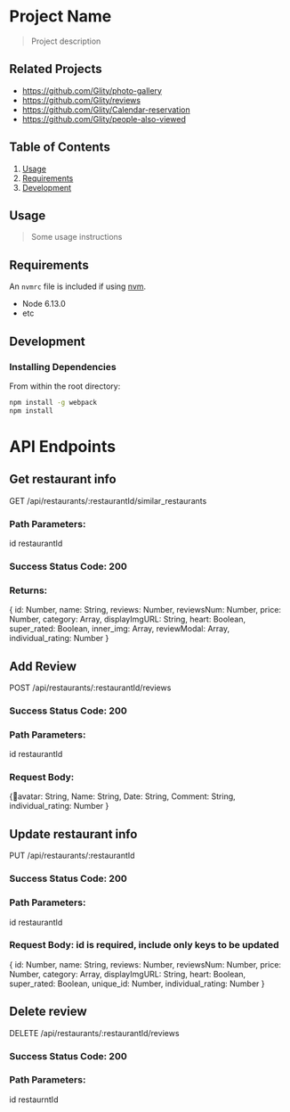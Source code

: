 # Project Name

> Project description

## Related Projects

 - https://github.com/Glity/photo-gallery
 - https://github.com/Glity/reviews
 - https://github.com/Glity/Calendar-reservation
 - https://github.com/Glity/people-also-viewed

## Table of Contents

1. [Usage](#Usage)
1. [Requirements](#requirements)
1. [Development](#development)

## Usage

> Some usage instructions

## Requirements

An `nvmrc` file is included if using [nvm](https://github.com/creationix/nvm).

- Node 6.13.0
- etc

## Development

### Installing Dependencies

From within the root directory:

```sh
npm install -g webpack
npm install
```

# API Endpoints

## Get restaurant info
GET /api/restaurants/:restaurantId/similar_restaurants
<!-- lowercase with underscores
/api/restaurants/:restaurantId/similar_restaurants-->
### Path Parameters:
id restaurantId
### Success Status Code: 200
### Returns:
  {
  id: Number,
  name: String,
  reviews: Number,
  reviewsNum: Number,
  price: Number,
  category: Array,
  displayImgURL: String,
  heart: Boolean,
  super_rated: Boolean,
  inner_img: Array,
  reviewModal: Array,
  individual_rating: Number
}

##  Add Review
POST /api/restaurants/:restaurantId/reviews
### Success Status Code: 200
### Path Parameters:
id restaurantId
### Request Body:
  {avatar: String,
Name: String,
Date: String,
Comment: String,
individual_rating: Number
}



## Update restaurant info
PUT /api/restaurants/:restaurantId
### Success Status Code: 200
### Path Parameters:
id restaurantId
### Request Body: id is required, include only keys to be updated
 {
  id: Number,
  name: String,
  reviews: Number,
  reviewsNum: Number,
  price: Number,
  category: Array,
  displayImgURL: String,
  heart: Boolean,
  super_rated: Boolean,
  unique_id: Number,
  individual_rating: Number
}


## Delete review
DELETE /api/restaurants/:restaurantId/reviews
### Success Status Code: 200
### Path Parameters:
id restaurntId